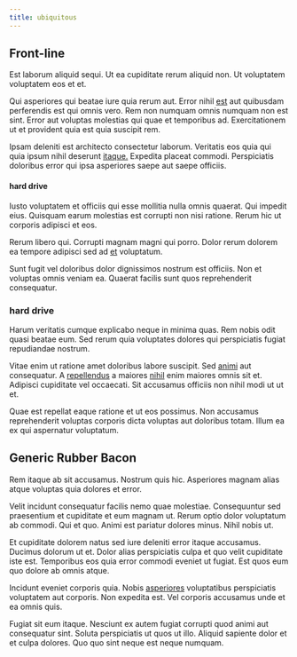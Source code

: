 ```yaml
---
title: ubiquitous
---
```


## Front-line

Est laborum aliquid sequi. Ut ea cupiditate rerum aliquid non. Ut voluptatem voluptatem eos et et.

Qui asperiores qui beatae iure quia rerum aut. Error nihil [est](/earum/et/personal_loan_account.md) aut quibusdam perferendis est qui omnis vero. Rem non numquam omnis numquam non est sint. Error aut voluptas molestias qui quae et temporibus ad. Exercitationem ut et provident quia est quia suscipit rem.

Ipsam deleniti est architecto consectetur laborum. Veritatis eos quia qui quia ipsum nihil deserunt [itaque.](/facere/temporibus/consequatur/qui/cuban_peso_rustic_program.md) Expedita placeat commodi. Perspiciatis doloribus error qui ipsa asperiores saepe aut saepe officiis.

#### hard drive

Iusto voluptatem et officiis qui esse mollitia nulla omnis quaerat. Qui impedit eius. Quisquam earum molestias est corrupti non nisi ratione. Rerum hic ut corporis adipisci et eos.

Rerum libero qui. Corrupti magnam magni qui porro. Dolor rerum dolorem ea tempore adipisci sed ad [et](/earum/et/personal_loan_account.md) voluptatum.

Sunt fugit vel doloribus dolor dignissimos nostrum est officiis. Non et voluptas omnis veniam ea. Quaerat facilis sunt quos reprehenderit consequatur.

### hard drive

Harum veritatis cumque explicabo neque in minima quas. Rem nobis odit quasi beatae eum. Sed rerum quia voluptates dolores qui perspiciatis fugiat repudiandae nostrum.

Vitae enim ut ratione amet doloribus labore suscipit. Sed [animi](/in/transmit_licensed.md) aut consequatur. A [repellendus](/facere/adipisci/molestiae/consequatur/empower_invoice.md) a maiores [nihil](/facere/adipisci/molestiae/auto_loan_account_lead.md) enim maiores omnis sit et. Adipisci cupiditate vel occaecati. Sit accusamus officiis non nihil modi ut ut et.

Quae est repellat eaque ratione et ut eos possimus. Non accusamus reprehenderit voluptas corporis dicta voluptas aut doloribus totam. Illum ea ex qui aspernatur voluptatum.

## Generic Rubber Bacon

Rem itaque ab sit accusamus. Nostrum quis hic. Asperiores magnam alias atque voluptas quia dolores et error.

Velit incidunt consequatur facilis nemo quae molestiae. Consequuntur sed praesentium et cupiditate et eum magnam ut. Rerum optio dolor voluptatum ab commodi. Qui et quo. Animi est pariatur dolores minus. Nihil nobis ut.

Et cupiditate dolorem natus sed iure deleniti error itaque accusamus. Ducimus dolorum ut et. Dolor alias perspiciatis culpa et quo velit cupiditate iste est. Temporibus eos quia error commodi eveniet ut fugiat. Est quos eum quo dolore ab omnis atque.

Incidunt eveniet corporis quia. Nobis [asperiores](/dolore/odio/dignissimos/nemo/tools_&_music.md) voluptatibus perspiciatis voluptatem aut corporis. Non expedita est. Vel corporis accusamus unde et ea omnis quis.

Fugiat sit eum itaque. Nesciunt ex autem fugiat corrupti quod animi aut consequatur sint. Soluta perspiciatis ut quos ut illo. Aliquid sapiente dolor et et culpa dolores. Quo quo sint neque est neque numquam.
